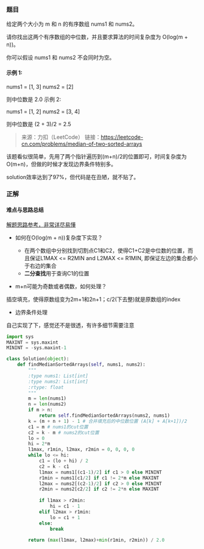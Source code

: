 
### 题目

给定两个大小为 m 和 n 的有序数组 nums1 和 nums2。

请你找出这两个有序数组的中位数，并且要求算法的时间复杂度为 O(log(m + n))。

你可以假设 nums1 和 nums2 不会同时为空。

#### 示例 1:

nums1 = [1, 3]
nums2 = [2]

则中位数是 2.0
示例 2:

nums1 = [1, 2]
nums2 = [3, 4]

则中位数是 (2 + 3)/2 = 2.5

>来源：力扣（LeetCode）
链接：https://leetcode-cn.com/problems/median-of-two-sorted-arrays

该题看似很简单，先用了两个指针遍历到(m+n)/2的位置即可，时间复杂度为O(m+n)，但做的时候才发现边界条件特别多。

solution效率达到了97%，但代码是在丑陋，就不贴了。

### 正解

#### 难点与思路总结

[解题思路参考，非常详尽易懂](https://leetcode-cn.com/problems/median-of-two-sorted-arrays/solution/4-xun-zhao-liang-ge-you-xu-shu-zu-de-zhong-wei-shu/)

- 如何在O(log(m + n))复杂度下实现？
   - 在两个数组中分别找到切割点C1和C2，使得C1+C2是中位数的位置，而且保证L1MAX <= R2MIN and L2MAX <= R1MIN,
   即保证左边的集合都小于右边的集合
   - **二分查找**用于查询C1的位置

- m+n可能为奇数或者偶数，如何处理？

插空填充，使得原数组变为2m+1和2n+1；c/2(下去整)就是原数组的index

- 边界条件处理

自己实现了下，感觉还不是很透，有许多细节需要注意
```python
import sys
MAXINT = sys.maxint
MININT = -sys.maxint-1

class Solution(object):        
    def findMedianSortedArrays(self, nums1, nums2):        
        """
        :type nums1: List[int]
        :type nums2: List[int]
        :rtype: float
        """        
        m = len(nums1)
        n = len(nums2)
        if m > n:
            return self.findMedianSortedArrays(nums2, nums1)                 
        k = (m + n + 1) - 1 # 合并填充后的中位数位置 (A[k] + A[k+1])/2
        c1 = m # nums1的cut位置
        c2 = k - m # nums2的cut位置
        lo = 0
        hi = 2*m
        l1max, r1min, l2max, r2min = 0, 0, 0, 0
        while lo <= hi:
            c1 = (lo + hi) / 2
            c2 = k - c1            
            l1max = nums1[(c1-1)/2] if c1 > 0 else MININT
            r1min = nums1[c1/2] if c1 != 2*m else MAXINT
            l2max = nums2[(c2-1)/2] if c2 > 0 else MININT
            r2min = nums2[c2/2] if c2 != 2*n else MAXINT
            
            if l1max > r2min:
                hi = c1 - 1
            elif l2max > r1min:
                lo = c1 + 1
            else:
                break
                
        return (max(l1max, l2max)+min(r1min, r2min)) / 2.0                            
```

